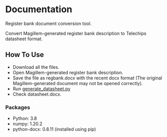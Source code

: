 # Documentation
  Register bank document conversion tool.
  
  Convert Magillem-generated register bank description to Telechips datasheet format.
  
## How To Use
  - Download all the files.
  - Open Magillem-generated register bank description.
  - Save the file as regbank.docx with the recent docx format (The original Magillem-generated document may not be opened correctly).
  - Run [generate_datasheet.py](https://github.com/dooyounggo/Documentation/blob/master/generate_datasheet.py)
  - Check datasheet.docx.

### Packages
  - Python: 3.8
  - numpy: 1.20.2
  - python-docx: 0.8.11 (installed using pip)
